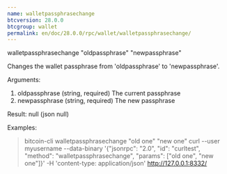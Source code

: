 ```yaml
---
name: walletpassphrasechange
btcversion: 28.0.0
btcgroup: wallet
permalink: en/doc/28.0.0/rpc/wallet/walletpassphrasechange/
---
```


walletpassphrasechange "oldpassphrase" "newpassphrase"

Changes the wallet passphrase from 'oldpassphrase' to 'newpassphrase'.

Arguments:
1. oldpassphrase    (string, required) The current passphrase
2. newpassphrase    (string, required) The new passphrase

Result:
null    (json null)

Examples:
> bitcoin-cli walletpassphrasechange "old one" "new one"
> curl --user myusername --data-binary '{"jsonrpc": "2.0", "id": "curltest", "method": "walletpassphrasechange", "params": ["old one", "new one"]}' -H 'content-type: application/json' http://127.0.0.1:8332/



